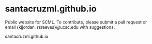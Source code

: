 # santacruzml.github.io

Public website for SCML. To contribute, please submit a pull request or email {kjjordan, rsreeves}@ucsc.edu with suggestions.

santacruzml.github.io

